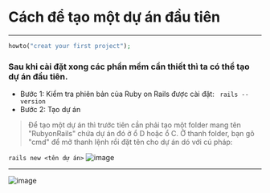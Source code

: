 # Cách để tạo một dự án đầu tiên
*** 
```php 
howto("creat your first project");
```
### Sau khi cài đặt xong các phần mềm cần thiết thì ta có thể tạo dự án đầu tiên.
* Bước 1: Kiểm tra phiên bản của Ruby on Rails được cài đặt:
``` rails --version```
* Bước 2: Tạo dự án
> Để tạo một dự án thì trước tiên cần phải tạo một folder mang tên "RubyonRails" chứa dự án đó ở ổ D hoặc ổ C. Ở thanh folder, bạn gõ "cmd" để mở thanh lệnh rồi đặt tên cho dự án dó với cú pháp:

 ```rails new <tên dự án>```
![image](https://github.com/LuongHuuPhuc/Ruby-projects/assets/156191563/dff05a65-b659-4269-b709-4d79b2b6a473)
***
![image](https://github.com/LuongHuuPhuc/Ruby-projects/assets/156191563/c4f75083-8698-4291-9f00-3ff9d284f17a)

